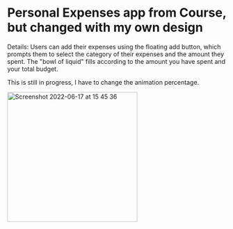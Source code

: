 # Personal Expenses app from Course, but changed with my own design

Details:
Users can add their expenses using the floating add button, which prompts them to select the category of their expenses and the amount they spent. The "bowl of liquid" fills according to the amount you have spent and your total budget.

This is still in progress, I have to change the animation percentage.


<img width="299" alt="Screenshot 2022-06-17 at 15 45 36" src="https://user-images.githubusercontent.com/59797717/174302133-4d423834-1588-4d28-b7fc-52c411976951.png">
